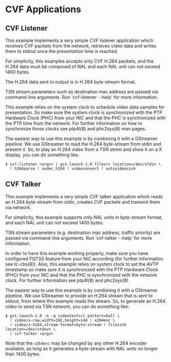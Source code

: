 # CVF Applications

## CVF Listener
This example implements a very simple CVF listener application which receives CVF packets from the network, retrieves video data and writes them to stdout once the presentation time is reached.

For simplicity, this examples accepts only CVF H.264 packets, and the H.264 data must be composed of NAL and each NAL unit can not exceed 1400 bytes.

The H.264 data sent to output is in H.264 byte-stream format.

TSN stream parameters such as destination mac address are passed via command-line arguments. Run 'cvf-listener --help' for more information.

This example relies on the system clock to schedule video data samples for presentation. So make sure the system clock is synchronized with the PTP Hardware Clock (PHC) from your NIC and that the PHC is synchronized with the PTP time from the network. For further information on how to synchronize those clocks see ptp4l(8) and phc2sys(8) man pages.

The easiest way to use this example is by combining it with a GStreamer pipeline. We use GStreamer to read the H.264 byte-stream from stdin and present it. So, to play an H.264 video from a TSN strem and show it on a X display, you can do something like:

```
$ cvf-listener <args> | gst-launch-1.0 filesrc location=/dev/stdin \
  ! h264parse ! avdec_h264 ! videoconvert ! autovideosink
```

## CVF Talker
This example implements a very simple CVF talker application which reads an H.264 byte-stream from stdin, creates CVF packets and transmit them via network.

For simplicity, this example supports only NAL units in byte-stream format, and each NAL unit can not exceed 1400 bytes.

TSN stream parameters (e.g. destination mac address, traffic priority) are passed via command-line arguments. Run 'cvf-talker --help' for more information.

In order to have this example working properly, make sure you have configured FQTSS feature from your NIC according (for further information see tc-cbs(8)). Also, this example relies on system clock to set the AVTP timestamp so make sure it is synchronized with the PTP Hardware Clock (PHC) from your NIC and that the PHC is synchronized with the network clock. For further information see ptp4l(8) and phc2sys(8).

The easiest way to use this example is by combining it with a GStreamer pipeline. We use GStreamer to provide an H.264 stream that is sent to stdout, from where this example reads the stream. So, to generate an H.264 video to send via TSN network, you can do something like:
 
```
$ gst-launch-1.0 -e -q videotestsrc pattern=ball \
  ! video/x-raw,width=192,height=144 ! x264enc \
  ! video/x-h264,stream-format=byte-stream ! filesink location=/dev/stdout \
  | cvf-talker <args>
```
Note that the `x264enc` may be changed by any other H.264 encoder available, as long as it generates a byte-stream with NAL units no longer than 1400 bytes.
